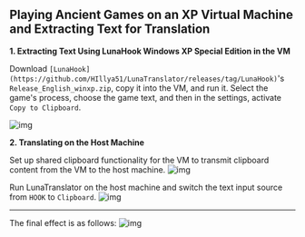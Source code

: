 ## Playing Ancient Games on an XP Virtual Machine and Extracting Text for Translation

**1. Extracting Text Using LunaHook Windows XP Special Edition in the VM**

Download `[LunaHook](https://github.com/HIllya51/LunaTranslator/releases/tag/LunaHook)`'s `Release_English_winxp.zip`, copy it into the VM, and run it. Select the game's process, choose the game text, and then in the settings, activate `Copy to Clipboard`.

![img](https://image.lunatranslator.org/zh/playonxp/image.png)

**2. Translating on the Host Machine**

Set up shared clipboard functionality for the VM to transmit clipboard content from the VM to the host machine.
![img](https://image.lunatranslator.org/zh/playonxp/copy.png)

Run LunaTranslator on the host machine and switch the text input source from `HOOK` to `Clipboard`.
![img](https://image.lunatranslator.org/zh/playonxp/host.png)

---

The final effect is as follows:
![img](https://image.lunatranslator.org/zh/playonxp/effect.png)